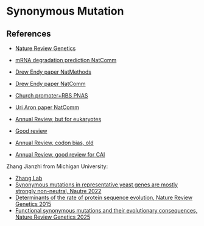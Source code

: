 # Synonymous Mutation

## References

- [Nature Review Genetics](https://www.nature.com/articles/nrg1770)
- [mRNA degradation prediction NatComm](https://www.nature.com/articles/s41467-024-54059-7)


- [Drew Endy paper NatMethods](https://www.nature.com/articles/nmeth.2404)
- [Drew Endy paper NatComm](https://www.nature.com/articles/s41467-025-58588-7)
- [Church promoter+RBS PNAS](https://www.pnas.org/doi/full/10.1073/pnas.1301301110)
- [Uri Aron paper NatComm](https://www.nature.com/articles/s41467-018-07391-8)
- [Annual Review, but for eukaryotes](https://www.annualreviews.org/content/journals/10.1146/annurev-biochem-071320-112701)
- [Good review](https://www.cell.com/trends/genetics/fulltext/S0168-9525(12)00113-8)
- [Annual Review, codon bias, old](https://www.annualreviews.org/content/journals/10.1146/annurev.genet.42.110807.091442)
- [Annual Review, good review for CAI](https://www.annualreviews.org/content/journals/10.1146/annurev-biophys-060414-034333)

Zhang Jianzhi from Michigan University:

- [Zhang Lab](https://websites.umich.edu/~zhanglab/People.html)
- [Synonymous mutations in representative yeast genes are mostly strongly non-neutral, Nautre 2022](https://www.nature.com/articles/s41586-022-04823-w)
- [Determinants of the rate of protein sequence evolution, Nature Review Genetics 2015](https://www.nature.com/articles/nrg3950)
- [Functional synonymous mutations and their evolutionary consequences, Nature Review Genetics 2025](https://www.nature.com/articles/s41576-025-00850-1)
